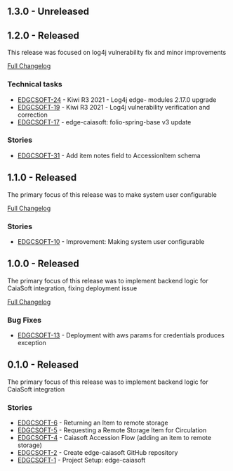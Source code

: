 ## 1.3.0 - Unreleased

## 1.2.0 - Released

This release was focused on log4j vulnerability fix and minor improvements

[Full Changelog](https://github.com/folio-org/edge-caiasoft/compare/v1.1.0...v1.2.0)

### Technical tasks
* [EDGCSOFT-24](https://issues.folio.org/browse/EDGCSOFT-24) - Kiwi R3 2021 - Log4j edge- modules 2.17.0 upgrade
* [EDGCSOFT-19](https://issues.folio.org/browse/EDGCSOFT-19) - Kiwi R3 2021 - Log4j vulnerability verification and correction
* [EDGCSOFT-17](https://issues.folio.org/browse/EDGCSOFT-17) - edge-caiasoft: folio-spring-base v3 update

### Stories
* [EDGCSOFT-31](https://issues.folio.org/browse/EDGCSOFT-31) - Add item notes field to AccessionItem schema

## 1.1.0 - Released

The primary focus of this release was to make system user configurable

[Full Changelog](https://github.com/folio-org/edge-caiasoft/compare/v1.0.0...v1.1.0)

### Stories
* [EDGCSOFT-10](https://issues.folio.org/browse/EDGCSOFT-10) - Improvement: Making system user configurable

## 1.0.0 - Released

The primary focus of this release was to implement backend logic for CaiaSoft integration, fixing deployment issue

[Full Changelog](https://github.com/folio-org/edge-caiasoft/compare/v0.1.0...v1.0.0)

### Bug Fixes
* [EDGCSOFT-13](https://issues.folio.org/browse/EDGCSOFT-13) - Deployment with aws params for credentials produces exception

## 0.1.0 - Released

The primary focus of this release was to implement backend logic for CaiaSoft integration

### Stories
* [EDGCSOFT-6](https://issues.folio.org/browse/EDGCSOFT-6) - Returning an Item to remote storage
* [EDGCSOFT-5](https://issues.folio.org/browse/EDGCSOFT-5) - Requesting a Remote Storage Item for Circulation
* [EDGCSOFT-4](https://issues.folio.org/browse/EDGCSOFT-4) - Caiasoft Accession Flow (adding an item to remote storage)
* [EDGCSOFT-2](https://issues.folio.org/browse/EDGCSOFT-2) - Create edge-caiasoft GitHub repository
* [EDGCSOFT-1](https://issues.folio.org/browse/EDGCSOFT-1) - Project Setup: edge-caiasoft
